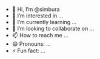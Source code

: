 - 👋 Hi, I’m @simbura
- 👀 I’m interested in ...
- 🌱 I’m currently learning ...
- 💞️ I’m looking to collaborate on ...
- 📫 How to reach me ...
- 😄 Pronouns: ...
- ⚡ Fun fact: ...

<!---
simbura/simbura is a ✨ special ✨ repository because its `README.md` (this file) appears on your GitHub profile.
You can click the Preview link to take a look at your changes.
--->
